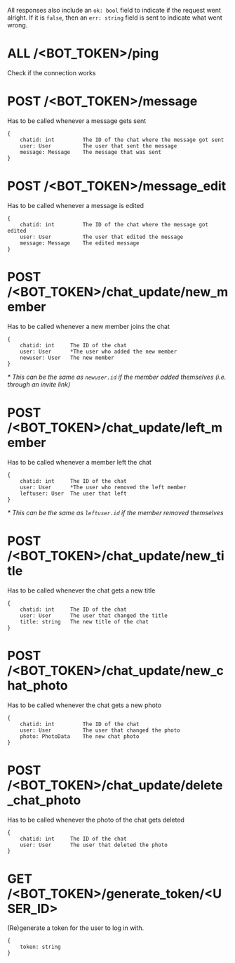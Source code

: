 All responses also include an `ok: bool` field to indicate if the request went alright. If it is `false`, then an `err: string` field is sent to indicate what went wrong.



# ALL /<BOT_TOKEN>/ping
Check if the connection works


# POST /<BOT_TOKEN>/message
Has to be called whenever a message gets sent

```
{
	chatid: int			The ID of the chat where the message got sent
	user: User			The user that sent the message
	message: Message	The message that was sent
}
```


# POST /<BOT_TOKEN>/message_edit
Has to be called whenever a message is edited

```
{
	chatid: int			The ID of the chat where the message got edited
	user: User			The user that edited the message
	message: Message	The edited message
}
```


# POST /<BOT_TOKEN>/chat_update/new_member
Has to be called whenever a new member joins the chat

```
{
	chatid: int		The ID of the chat
	user: User		*The user who added the new member
	newuser: User	The new member
}
```

_* This can be the same as `newuser.id` if the member added themselves (i.e. through an invite link)_


# POST /<BOT_TOKEN>/chat_update/left_member
Has to be called whenever a member left the chat

```
{
	chatid: int		The ID of the chat
	user: User		*The user who removed the left member
	leftuser: User	The user that left
}
```

_* This can be the same as `leftuser.id` if the member removed themselves_


# POST /<BOT_TOKEN>/chat_update/new_title
Has to be called whenever the chat gets a new title

```
{
	chatid: int		The ID of the chat
	user: User		The user that changed the title
	title: string	The new title of the chat
}
```


# POST /<BOT_TOKEN>/chat_update/new_chat_photo
Has to be called whenever the chat gets a new photo

```
{
	chatid: int			The ID of the chat
	user: User			The user that changed the photo
	photo: PhotoData	The new chat photo
}
```


# POST /<BOT_TOKEN>/chat_update/delete_chat_photo
Has to be called whenever the photo of the chat gets deleted

```
{
	chatid: int		The ID of the chat
	user: User		The user that deleted the photo
}
```



# GET /<BOT_TOKEN>/generate_token/<USER_ID>
(Re)generate a token for the user to log in with.

```
{
	token: string
}
```

